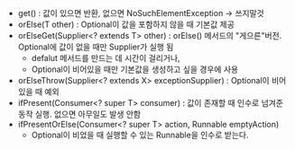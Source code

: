 
- get() : 값이 있으면 반환, 없으면 NoSuchElementException -> 쓰지말것
- orElse(T other) : Optional이 값을 포함하지 않을 때 기본값 제공
- orElseGet(Supplier<? extends T> other) : orElse() 메서드의 "게으른"버전. Optional에 값이 없을 때만 Supplier가 실행 됨
  - defalut 메서드를 만드는 데 시간이 걸리거나, 
  - Optional이 비어있을 때만 기본값을 생성하고 싶을 경우에 사용 
- orElseThrow(Supplier<? extends X> exceptionSupplier) : Optional이 비어있을 때 예외
- ifPresent(Consumer<? super T> consumer) : 값이 존재할 때 인수로 넘겨준 동작 실행. 없으면 아무일도 발생 안함
- ifPresentOrElse(Consumer<? super T> action, Runnable emptyAction)
  - Optional이 비었을 때 실행할 수 있는 Runnable을 인수로 받는다. 
        
